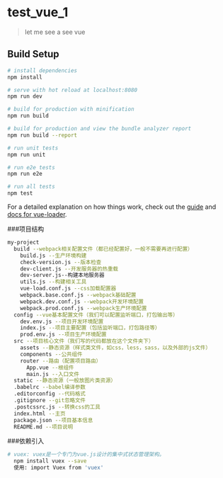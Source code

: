 # test_vue_1

> let me see a see vue

## Build Setup

``` bash
# install dependencies
npm install

# serve with hot reload at localhost:8080
npm run dev

# build for production with minification
npm run build

# build for production and view the bundle analyzer report
npm run build --report

# run unit tests
npm run unit

# run e2e tests
npm run e2e

# run all tests
npm test
```

For a detailed explanation on how things work, check out the [guide](http://vuejs-templates.github.io/webpack/) and [docs for vue-loader](http://vuejs.github.io/vue-loader).

###项目结构

````bash
my-project
  build --webpack相关配置文件（都已经配置好，一般不需要再进行配置）
    build.js --生产环境构建
    check-version.js --版本检查
    dev-client.js --开发服务器的热重载
    dev-server.js--构建本地服务器
    utils.js --构建相关工具
    vue-load.conf.js --css加载配置器
    webpack.base.conf.js --webpack基础配置
    webpack.dev.conf.js --webpack开发环境配置
    webpack.prod.conf.js --webpack生产环境配置
  config --vue基本配置文件（我们可以配置监听端口，打包输出等） 
    dev.env.js --项目开发环境配置
    index.js --项目主要配置（包括监听端口，打包路径等）
    prod.env.js --项目生产环境配置
  src --项目核心文件（我们写的代码都放在这个文件夹下）
    assets --静态资源（样式类文件，如css，less，sass，以及外部的js文件）
    components --公共组件
    router --路由（配置项目路由）
      App.vue --根组件
      main.js --入口文件
  static --静态资源（一般放图片类资源）
  .babelrc --babel编译参数
  .editorconfig --代码格式
  .gitignore --git忽略文件
  .postcssrc.js --转换css的工具
  index.html --主页
  package.json --项目基本信息
  README.md --项目说明
`````
###依赖引入
````bash
# vuex: vuex是一个专门为vue.js设计的集中式状态管理架构。
  npm install vuex --save
  使用: import Vuex from 'vuex'
````
